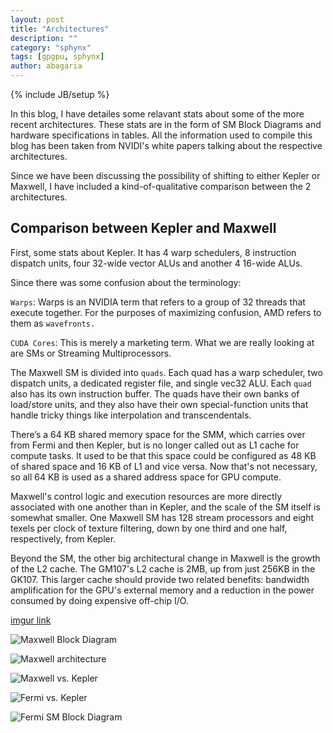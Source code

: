 ```yaml
---
layout: post
title: "Architectures"
description: ""
category: "sphynx"
tags: [gpgpu, sphynx]
author: abagaria
---
```

{% include JB/setup %}

In this blog, I have detailes some relavant stats about some of the more recent architectures.
These stats are in the form of SM Block Diagrams and hardware specifications in tables. 
All the information used to compile this blog has been taken from NVIDI's white papers 
talking about the respective architectures. 

Since we have been discussing the possibility of shifting to either Kepler or Maxwell, 
I have included a kind-of-qualitative comparison between the 2 architectures.

Comparison between Kepler and Maxwell
--------------------------------------

First, some stats about Kepler. It has 4 warp schedulers, 8 instruction dispatch units,
four 32-wide vector ALUs and another 4 16-wide ALUs.

Since there was some confusion about the terminology:

`Warps`: Warps is an NVIDIA term that refers to a group of 32 threads that execute
together. For the purposes of maximizing confusion, AMD refers to them as `wavefronts.`

`CUDA Cores`: This is merely a marketing term. What we are really looking at are SMs 
or Streaming Multiprocessors.

The Maxwell SM is divided into `quads`. Each quad has a warp scheduler, two dispatch units, a dedicated register file, and single vec32 ALU. Each `quad` also has its own instruction buffer. The quads have their own banks of load/store units, and they also have their own special-function units that handle tricky things like interpolation and transcendentals.

There’s a 64 KB shared memory space for the SMM, which carries over from Fermi and then Kepler, but is no longer called out as L1 cache for compute tasks. It used to be that this space could be configured as 48 KB of shared space and 16 KB of L1 and vice versa. Now that's not necessary, so all 64 KB is used as a shared address space for GPU compute.

Maxwell's control logic and execution resources are more directly associated with one another than in Kepler, and the scale of the SM itself is somewhat smaller. One Maxwell SM has 128 stream processors and eight texels per clock of texture filtering, down by one third and one half, respectively, from Kepler. 

Beyond the SM, the other big architectural change in Maxwell is the growth of the L2 cache. The GM107's L2 cache is 2MB, up from just 256KB in the GK107. This larger cache should provide two related benefits: bandwidth amplification for the GPU's external memory and a reduction in the power consumed by doing expensive off-chip I/O.

[imgur link](http://imgur.com/VF61kFw&V467vo2&kbVnAVI&7n1Psv6&de7sb9B&pB9ApO6&6PftUQ2)

![Maxwell Block Diagram](http://i.imgur.com/V467vo2.png?1)

![Maxwell architecture](http://i.imgur.com/kbVnAVI.png?1)

![Maxwell vs. Kepler](http://i.imgur.com/7n1Psv6.png?1)

![Fermi vs. Kepler](http://i.imgur.com/pB9ApO6.png?1)

![Fermi SM Block Diagram](http://i.imgur.com/6PftUQ2.png?1)
